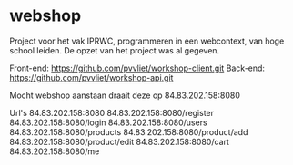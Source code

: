 # webshop

Project voor het vak IPRWC, programmeren in een webcontext, van hoge school leiden.
De opzet van het project was al gegeven.

Front-end: https://github.com/pvvliet/workshop-client.git
Back-end: https://github.com/pvvliet/workshop-api.git

Mocht webshop aanstaan draait deze op 84.83.202.158:8080

Url's
84.83.202.158:8080
84.83.202.158:8080/register
84.83.202.158:8080/login
84.83.202.158:8080/users
84.83.202.158:8080/products
84.83.202.158:8080/product/add
84.83.202.158:8080/product/edit
84.83.202.158:8080/cart
84.83.202.158:8080/me
